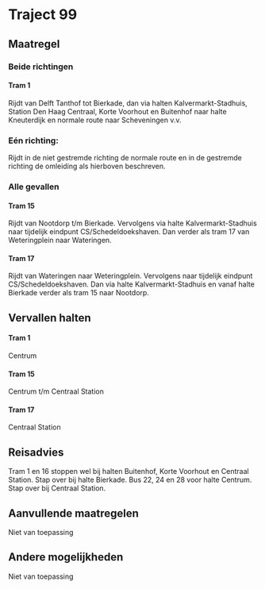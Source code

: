 # Traject 99
## Maatregel
### Beide richtingen

#### Tram 1
Rijdt van Delft Tanthof tot Bierkade, dan via halten Kalvermarkt-Stadhuis, Station Den Haag Centraal, Korte Voorhout en Buitenhof naar halte Kneuterdijk en normale route naar Scheveningen v.v.

### Eén richting:
Rijdt in de niet gestremde richting de normale route en in de gestremde richting  de omleiding als hierboven beschreven.

### Alle gevallen

#### Tram 15
Rijdt van Nootdorp t/m Bierkade. 
Vervolgens via halte Kalvermarkt-Stadhuis naar tijdelijk eindpunt CS/Schedeldoekshaven. 
Dan verder als tram 17 van Weteringplein naar Wateringen.

#### Tram 17
Rijdt van Wateringen naar Weteringplein.
Vervolgens naar tijdelijk eindpunt CS/Schedeldoekshaven. 
Dan via halte Kalvermarkt-Stadhuis en vanaf halte Bierkade verder als tram 15 naar Nootdorp.

## Vervallen halten

#### Tram 1 
Centrum

#### Tram 15 
Centrum t/m Centraal Station

#### Tram 17 
Centraal Station

## Reisadvies
Tram 1 en 16 stoppen wel bij halten Buitenhof, Korte Voorhout en Centraal Station. Stap over bij halte Bierkade.
Bus 22, 24 en 28 voor halte Centrum. Stap over bij Centraal Station.

## Aanvullende maatregelen
Niet van toepassing

## Andere mogelijkheden
Niet van toepassing
